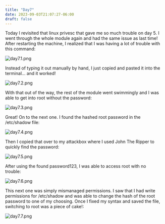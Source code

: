 ```yaml
---
title: "Day7"
date: 2023-09-03T21:07:27-06:00
draft: false
---
```

Today I revisited that linux privesc that gave me so much trouble on day 5. I went through the whole module again and had the same issue as last time! After restarting the machine, I realized that I was having a lot of trouble with this command: 

![day7.1.png](/photos/day7/day7.1.png)

Instead of typing it out manually by hand, I just copied and pasted it into the terminal... and it worked!

![day7.2.png](/photos/day7/day7.2.png)

With that out of the way, the rest of the module went swimmingly and I was able to get into root without the password: 

![day7.3.png](/photos/day7/day7.3.png)

Great! On to the next one. I found the hashed root password in the /etc/shadow file: 

![day7.4.png](/photos/day7/day7.4.png)

Then I copied that over to my attackbox where I used John The Ripper to quickly find the password:

![day7.5.png](/photos/day7/day7.5.png)

After using the found password123, I was able to access root with no trouble:

![day7.6.png](/photos/day7/day7.6.png)

This next one was simply mismanaged permissions. I saw that I had write permissions for /etc/shadow and was able to change the hash of the root password to one of my choosing. Once I fixed my syntax and saved the file, switching to root was a piece of cake!: 

![day7.7.png](/photos/day7/day7.7.png)


